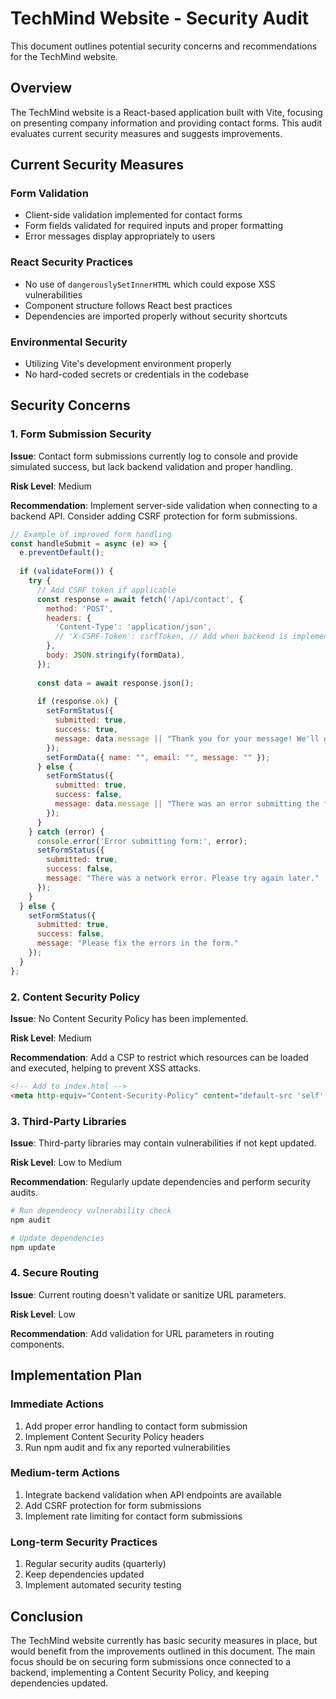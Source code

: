 # TechMind Website - Security Audit

This document outlines potential security concerns and recommendations for the TechMind website.

## Overview

The TechMind website is a React-based application built with Vite, focusing on presenting company information and providing contact forms. This audit evaluates current security measures and suggests improvements.

## Current Security Measures

### Form Validation
- Client-side validation implemented for contact forms
- Form fields validated for required inputs and proper formatting
- Error messages display appropriately to users

### React Security Practices
- No use of `dangerouslySetInnerHTML` which could expose XSS vulnerabilities
- Component structure follows React best practices
- Dependencies are imported properly without security shortcuts

### Environmental Security
- Utilizing Vite's development environment properly
- No hard-coded secrets or credentials in the codebase

## Security Concerns

### 1. Form Submission Security

**Issue**: Contact form submissions currently log to console and provide simulated success, but lack backend validation and proper handling.

**Risk Level**: Medium

**Recommendation**: Implement server-side validation when connecting to a backend API. Consider adding CSRF protection for form submissions.

```javascript
// Example of improved form handling
const handleSubmit = async (e) => {
  e.preventDefault();
  
  if (validateForm()) {
    try {
      // Add CSRF token if applicable
      const response = await fetch('/api/contact', {
        method: 'POST',
        headers: {
          'Content-Type': 'application/json',
          // 'X-CSRF-Token': csrfToken, // Add when backend is implemented
        },
        body: JSON.stringify(formData),
      });
      
      const data = await response.json();
      
      if (response.ok) {
        setFormStatus({
          submitted: true,
          success: true,
          message: data.message || "Thank you for your message! We'll get back to you soon."
        });
        setFormData({ name: "", email: "", message: "" });
      } else {
        setFormStatus({
          submitted: true,
          success: false,
          message: data.message || "There was an error submitting the form. Please try again."
        });
      }
    } catch (error) {
      console.error('Error submitting form:', error);
      setFormStatus({
        submitted: true,
        success: false,
        message: "There was a network error. Please try again later."
      });
    }
  } else {
    setFormStatus({
      submitted: true,
      success: false,
      message: "Please fix the errors in the form."
    });
  }
};
```

### 2. Content Security Policy

**Issue**: No Content Security Policy has been implemented.

**Risk Level**: Medium

**Recommendation**: Add a CSP to restrict which resources can be loaded and executed, helping to prevent XSS attacks.

```html
<!-- Add to index.html -->
<meta http-equiv="Content-Security-Policy" content="default-src 'self'; style-src 'self' 'unsafe-inline'; script-src 'self'; img-src 'self' data:; connect-src 'self'">
```

### 3. Third-Party Libraries

**Issue**: Third-party libraries may contain vulnerabilities if not kept updated.

**Risk Level**: Low to Medium

**Recommendation**: Regularly update dependencies and perform security audits.

```bash
# Run dependency vulnerability check
npm audit

# Update dependencies
npm update
```

### 4. Secure Routing

**Issue**: Current routing doesn't validate or sanitize URL parameters.

**Risk Level**: Low

**Recommendation**: Add validation for URL parameters in routing components.

## Implementation Plan

### Immediate Actions
1. Add proper error handling to contact form submission
2. Implement Content Security Policy headers
3. Run npm audit and fix any reported vulnerabilities

### Medium-term Actions
1. Integrate backend validation when API endpoints are available
2. Add CSRF protection for form submissions
3. Implement rate limiting for contact form submissions

### Long-term Security Practices
1. Regular security audits (quarterly)
2. Keep dependencies updated
3. Implement automated security testing

## Conclusion

The TechMind website currently has basic security measures in place, but would benefit from the improvements outlined in this document. The main focus should be on securing form submissions once connected to a backend, implementing a Content Security Policy, and keeping dependencies updated.
